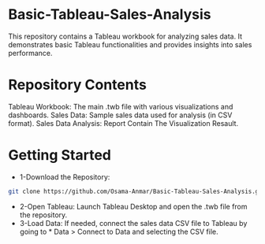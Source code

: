 # Basic-Tableau-Sales-Analysis
This repository contains a Tableau workbook for analyzing sales data. It demonstrates basic Tableau functionalities and provides insights into sales performance.

# Repository Contents
Tableau Workbook: The main .twb file with various visualizations and dashboards.
Sales Data: Sample sales data used for analysis (in CSV format).
Sales Data Analysis: Report Contain The Visualization Resault.

# Getting Started
* 1-Download the Repository:
```bash
git clone https://github.com/Osama-Anmar/Basic-Tableau-Sales-Analysis.git
```
* 2-Open Tableau:
Launch Tableau Desktop and open the .twb file from the repository.
* 3-Load Data:
If needed, connect the sales data CSV file to Tableau by going to * Data > Connect to Data and selecting the CSV file.


